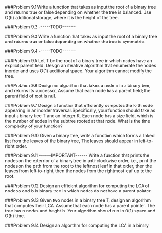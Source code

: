 ###Problem 9.1
Write a function that takes as input the root of a binary tree and returns true or false depending on whether the tree is balanced. Use O(h) additional storage, where it is the height of the tree.

###Problem 9.2 ------TODO-------

###Problem 9.3
Write a function that takes as input the root of a binary tree and returns true or false depending on whether the tree is symmetric.

###Problem 9.4 ------TODO-------

###Problem 9.5
Let T be the root of a binary tree in which nodes have an explicit parent field. Design an iterative algorithm that enumerate the nodes inorder and uses O(1) additional space. Your algorithm cannot modify the tree.

###Problem 9.6
Design an algorithm that takes a node n in a binary tree, and returns its successor, Assume that each node has a parent field; the parent field of root is null.

###Problem 9.7
Design a function that efficiently computes the k-th node appearing in an inorder traversal. Specifically, your function should take as input a binary tree T and an integer K. Each node has a size field, which is the number of nodes in the subtree rooted at that node. What is the time complexity of your function?

###Problem 9.10
Given a binary tree, write a function which forms a linked list from the leaves of the binary tree, The leaves should appear in left-to-right order.

###Problem 9.11 ------IMPORTANT------
Write a function that prints the nodes on the exterrior of a binary tree in anti-clockwise order, i.e., print the nodes on the path from the root to the leftmost leaf in that order, then the leaves from left-to-right, then the nodes from the rightmost leaf up to the root.

###Problem 9.12
Design an efficient algorithm for computing the LCA of nodes a and b in binary tree in which nodes do not have a parent pointer.

###Problem 9.13
Given two nodes in a binary tree T, design an algorithm that computes their LCA. Assume that each node has a parent pointer. The tree has n nodes and height h. Your algorithm should run in O(1) space and O(h) time.

###Problem 9.14
Design an algorithm for computing the LCA in a binary